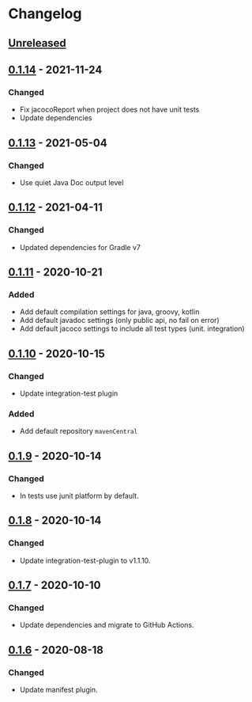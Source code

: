 # Changelog

## [Unreleased]

## [0.1.14] - 2021-11-24
### Changed
- Fix jacocoReport when project does not have unit tests
- Update dependencies

## [0.1.13] - 2021-05-04
### Changed
- Use quiet Java Doc output level

## [0.1.12] - 2021-04-11
### Changed
- Updated dependencies for Gradle v7

## [0.1.11] - 2020-10-21
### Added
- Add default compilation settings for java, groovy, kotlin
- Add default javadoc settings (only public api, no fail on error)
- Add default jacoco settings to include all test types (unit. integration)

## [0.1.10] - 2020-10-15
### Changed
- Update integration-test plugin

### Added
- Add default repository `mavenCentral`

## [0.1.9] - 2020-10-14
### Changed
- In tests use junit platform by default.

## [0.1.8] - 2020-10-14
### Changed
- Update integration-test-plugin to v1.1.10.

## [0.1.7] - 2020-10-10
### Changed
- Update dependencies and migrate to GitHub Actions.

## [0.1.6] - 2020-08-18
### Changed
- Update manifest plugin.

[Unreleased]: https://github.com/coditory/gradle-build-plugin/compare/v0.1.14...HEAD
[0.1.14]: https://github.com/coditory/gradle-build-plugin/releases/tag/v0.1.14
[0.1.13]: https://github.com/coditory/gradle-build-plugin/releases/tag/v0.1.13
[0.1.12]: https://github.com/coditory/gradle-build-plugin/releases/tag/v0.1.12
[0.1.11]: https://github.com/coditory/gradle-build-plugin/releases/tag/v0.1.11
[0.1.10]: https://github.com/coditory/gradle-build-plugin/releases/tag/v0.1.10
[0.1.9]: https://github.com/coditory/gradle-build-plugin/releases/tag/v0.1.9
[0.1.8]: https://github.com/coditory/gradle-build-plugin/releases/tag/v0.1.8
[0.1.7]: https://github.com/coditory/gradle-build-plugin/releases/tag/v0.1.7
[0.1.6]: https://github.com/coditory/gradle-build-plugin/releases/tag/v0.1.6
